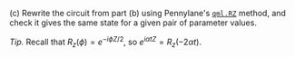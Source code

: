 (c) Rewrite the circuit from part (b) using Pennylane's [``qml.RZ``](https://pennylane.readthedocs.io/en/stable/code/api/pennylane.RZ.html) method, and check it gives the same state for a given pair of parameter values.

*Tip.* Recall that $R_z(\phi) = e^{-i\phi Z/2}$, so $e^{i\alpha t Z} = R_z(-2\alpha t)$.
